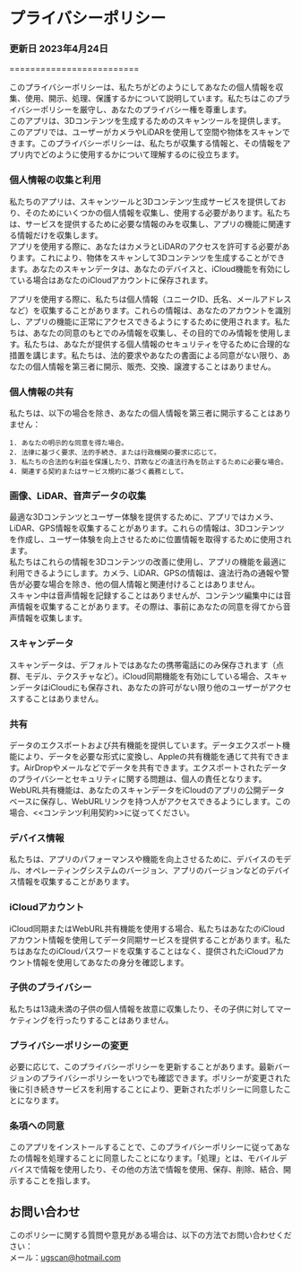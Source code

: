 # プライバシーポリシー  
### 更新日 2023年4月24日  
=========================  

このプライバシーポリシーは、私たちがどのようにしてあなたの個人情報を収集、使用、開示、処理、保護するかについて説明しています。私たちはこのプライバシーポリシーを厳守し、あなたのプライバシー権を尊重します。  
このアプリは、3Dコンテンツを生成するためのスキャンツールを提供します。このアプリでは、ユーザーがカメラやLiDARを使用して空間や物体をスキャンできます。このプライバシーポリシーは、私たちが収集する情報と、その情報をアプリ内でどのように使用するかについて理解するのに役立ちます。  

### 個人情報の収集と利用  
私たちのアプリは、スキャンツールと3Dコンテンツ生成サービスを提供しており、そのためにいくつかの個人情報を収集し、使用する必要があります。私たちは、サービスを提供するために必要な情報のみを収集し、アプリの機能に関連する情報だけを収集します。  
アプリを使用する際に、あなたはカメラとLiDARのアクセスを許可する必要があります。これにより、物体をスキャンして3Dコンテンツを生成することができます。あなたのスキャンデータは、あなたのデバイスと、iCloud機能を有効にしている場合はあなたのiCloudアカウントに保存されます。  

アプリを使用する際に、私たちは個人情報（ユニークID、氏名、メールアドレスなど）を収集することがあります。これらの情報は、あなたのアカウントを識別し、アプリの機能に正常にアクセスできるようにするために使用されます。私たちは、あなたの同意のもとでのみ情報を収集し、その目的でのみ情報を使用します。私たちは、あなたが提供する個人情報のセキュリティを守るために合理的な措置を講じます。私たちは、法的要求やあなたの書面による同意がない限り、あなたの個人情報を第三者に開示、販売、交換、譲渡することはありません。  

### 個人情報の共有  
私たちは、以下の場合を除き、あなたの個人情報を第三者に開示することはありません：  

	1. あなたの明示的な同意を得た場合。  
	2. 法律に基づく要求、法的手続き、または行政機関の要求に応じて。  
	3. 私たちの合法的な利益を保護したり、詐欺などの違法行為を防止するために必要な場合。  
	4. 関連する契約またはサービス規約に基づく義務として。  

### 画像、LiDAR、音声データの収集  
最適な3Dコンテンツとユーザー体験を提供するために、アプリではカメラ、LiDAR、GPS情報を収集することがあります。これらの情報は、3Dコンテンツを作成し、ユーザー体験を向上させるために位置情報を取得するために使用されます。  
私たちはこれらの情報を3Dコンテンツの改善に使用し、アプリの機能を最適に利用できるようにします。カメラ、LiDAR、GPSの情報は、違法行為の通報や警告が必要な場合を除き、他の個人情報と関連付けることはありません。  
スキャン中は音声情報を記録することはありませんが、コンテンツ編集中には音声情報を収集することがあります。その際は、事前にあなたの同意を得てから音声情報を収集します。  

### スキャンデータ  
スキャンデータは、デフォルトではあなたの携帯電話にのみ保存されます（点群、モデル、テクスチャなど）。iCloud同期機能を有効にしている場合、スキャンデータはiCloudにも保存され、あなたの許可がない限り他のユーザーがアクセスすることはありません。  

### 共有  
データのエクスポートおよび共有機能を提供しています。データエクスポート機能により、データを必要な形式に変換し、Appleの共有機能を通じて共有できます。AirDropやメールなどでデータを共有できます。エクスポートされたデータのプライバシーとセキュリティに関する問題は、個人の責任となります。  
WebURL共有機能は、あなたのスキャンデータをiCloudのアプリの公開データベースに保存し、WebURLリンクを持つ人がアクセスできるようにします。この場合、<<コンテンツ利用契約>>に従ってください。  

### デバイス情報  
私たちは、アプリのパフォーマンスや機能を向上させるために、デバイスのモデル、オペレーティングシステムのバージョン、アプリのバージョンなどのデバイス情報を収集することがあります。  

### iCloudアカウント  
iCloud同期またはWebURL共有機能を使用する場合、私たちはあなたのiCloudアカウント情報を使用してデータ同期サービスを提供することがあります。私たちはあなたのiCloudパスワードを収集することはなく、提供されたiCloudアカウント情報を使用してあなたの身分を確認します。  

### 子供のプライバシー  
私たちは13歳未満の子供の個人情報を故意に収集したり、その子供に対してマーケティングを行ったりすることはありません。  

### プライバシーポリシーの変更  
必要に応じて、このプライバシーポリシーを更新することがあります。最新バージョンのプライバシーポリシーをいつでも確認できます。ポリシーが変更された後に引き続きサービスを利用することにより、更新されたポリシーに同意したことになります。  

### 条項への同意  
このアプリをインストールすることで、このプライバシーポリシーに従ってあなたの情報を処理することに同意したことになります。「処理」とは、モバイルデバイスで情報を使用したり、その他の方法で情報を使用、保存、削除、結合、開示することを指します。  

## お問い合わせ  
このポリシーに関する質問や意見がある場合は、以下の方法でお問い合わせください：  
メール：ugscan@hotmail.com  
